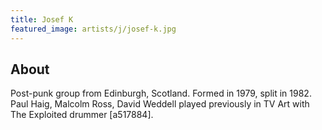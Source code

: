 ```yaml
---
title: Josef K
featured_image: artists/j/josef-k.jpg
---
```

## About

Post-punk group from Edinburgh, Scotland. Formed in 1979, split in 1982.
Paul Haig, Malcolm Ross, David Weddell played previously in TV Art with The Exploited drummer [a517884].
